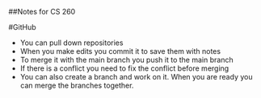 ##Notes for CS 260

#GitHub
- You can pull down repositories
- When you make edits you commit it to save them with notes
- To merge it with the main branch you push it to the main branch
- If there is a conflict you need to fix the conflict before merging
- You can also create a branch and work on it. When you are ready you can merge the branches together.
